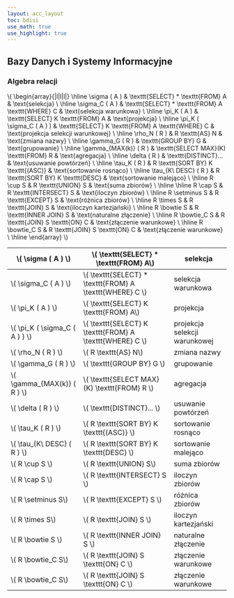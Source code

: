 ```yaml
---
layout: acc_layout
toc: bdisi
use_math: true
use_highlight: true
---
```


Bazy Danych i Systemy Informacyjne
---

### Algebra relacji

\\( \begin{array}{|l|l|l|}
\hline
 \sigma ( A )              & \texttt{SELECT} * \texttt{FROM} A                  & \text{selekcja}                      \\ \hline
 \sigma_C ( A )            & \texttt{SELECT} * \texttt{FROM} A \texttt{WHERE} C & \text{selekcja warunkowa}            \\ \hline
 \pi_K ( A )               & \texttt{SELECT} K \texttt{FROM} A                  & \text{projekcja}                     \\ \hline
 \pi_K ( \sigma_C ( A ) )  & \texttt{SELECT} K \texttt{FROM} A \texttt{WHERE} C & \text{projekcja selekcji warunkowej} \\ \hline
 \rho_N ( R )              & R \texttt{AS} N                                    & \text{zmiana nazwy}                  \\ \hline
 \gamma_G ( R )            & \texttt{GROUP BY} G                                & \text{grupowanie}                    \\ \hline
 \gamma_{MAX(k)} ( R )     & \texttt{SELECT MAX}(K) \texttt{FROM} R             & \text{agregacja}                     \\ \hline
 \delta ( R )              & \texttt{DISTINCT}...                               & \text{usuwanie powtórzeń}            \\ \hline
 \tau_K ( R )              & R \texttt{SORT BY} K \texttt{(ASC)}                & \text{sortowanie rosnąco}            \\ \hline
 \tau_{K\ DESC} ( R )      & R \texttt{SORT BY} K \texttt{DESC}                 & \text{sortowanie malejąco}           \\ \hline
 R \cup S                  & R \texttt{UNION} S                                 & \text{suma zbiorów}                  \\ \hline \hline
 R \cap S                  & R \texttt{INTERSECT} S                             & \text{iloczyn zbiorów}               \\ \hline
 R \setminus S             & R \texttt{EXCEPT} S                                & \text{różnica zbiorów}               \\ \hline
 R \times S                & R \texttt{JOIN} S                                  & \text{iloczyn kartezjański}          \\ \hline
 R \bowtie S               & R \texttt{INNER JOIN} S                            & \text{naturalne złączenie}           \\ \hline
 R \bowtie_C S             & R \texttt{JOIN} S \texttt{ON} C                    & \text{złączenie warunkowe}           \\ \hline
 R \bowtie_C S             & R \texttt{JOIN} S \texttt{ON} C                    & \text{złączenie warunkowe}           \\ \hline
\end{array} \\)

| \\( \sigma ( A ) \\)             | \\( \texttt{SELECT} * \texttt{FROM} A\\)                   | selekcja                      |
|----------------------------------|------------------------------------------------------------|-------------------------------|
| \\( \sigma_C ( A )  \\)          | \\( \texttt{SELECT} * \texttt{FROM} A \texttt{WHERE} C \\) | selekcja warunkowa            |
| \\( \pi_K ( A )  \\)             | \\( \texttt{SELECT} K \texttt{FROM} A\\)                   | projekcja                     |
| \\( \pi_K ( \sigma_C ( A ) ) \\) | \\( \texttt{SELECT} K \texttt{FROM} A \texttt{WHERE} C \\) | projekcja selekcji warunkowej |
| \\( \rho_N ( R ) \\)             | \\( R \texttt{AS} N\\)                                     | zmiana nazwy                  |
| \\( \gamma_G ( R )  \\)          | \\( \texttt{GROUP BY} G  \\)                               | grupowanie                    |
| \\( \gamma_{MAX(k)} ( R ) \\)    | \\( \texttt{SELECT MAX}(K) \texttt{FROM} R \\)             | agregacja                     |
| \\( \delta ( R ) \\)             | \\( \texttt{DISTINCT}... \\)                               | usuwanie powtórzeń            |
| \\( \tau_K ( R ) \\)             | \\( R \texttt{SORT BY} K \texttt{(ASC)} \\)                | sortowanie rosnąco            |
| \\( \tau_{K\ DESC} ( R )  \\)    | \\( R \texttt{SORT BY} K \texttt{DESC}  \\)                | sortowanie malejąco           |
| \\( R \cup S  \\)                | \\( R \texttt{UNION} S\\)                                  | suma zbiorów                  |
| \\( R \cap S  \\)                | \\( R \texttt{INTERSECT} S  \\)                            | iloczyn zbiorów               |
| \\( R \setminus S\\)             | \\( R \texttt{EXCEPT} S  \\)                               | różnica zbiorów               |
| \\( R \times S\\)                | \\( R \texttt{JOIN} S \\)                                  | iloczyn kartezjański          |
| \\( R \bowtie S  \\)             | \\( R \texttt{INNER JOIN} S \\)                            | naturalne złączenie           |
| \\( R \bowtie_C S\\)             | \\( R \texttt{JOIN} S \texttt{ON} C  \\)                   | złączenie warunkowe           |
| \\( R \bowtie_C S\\)             | \\( R \texttt{JOIN} S \texttt{ON} C  \\)                   | złączenie warunkowe           |